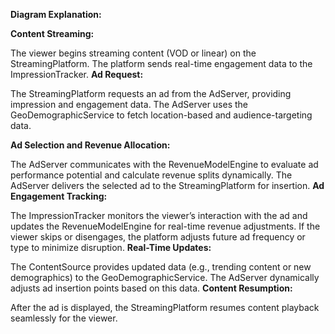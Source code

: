 **Diagram Explanation:**

**Content Streaming:**

The viewer begins streaming content (VOD or linear) on the StreamingPlatform.
The platform sends real-time engagement data to the ImpressionTracker.
**Ad Request:**

The StreamingPlatform requests an ad from the AdServer, providing impression and engagement data.
The AdServer uses the GeoDemographicService to fetch location-based and audience-targeting data.

**Ad Selection and Revenue Allocation:**

The AdServer communicates with the RevenueModelEngine to evaluate ad performance potential and calculate revenue splits dynamically.
The AdServer delivers the selected ad to the StreamingPlatform for insertion.
**Ad Engagement Tracking:**

The ImpressionTracker monitors the viewer’s interaction with the ad and updates the RevenueModelEngine for real-time revenue adjustments.
If the viewer skips or disengages, the platform adjusts future ad frequency or type to minimize disruption.
**Real-Time Updates:**

The ContentSource provides updated data (e.g., trending content or new demographics) to the GeoDemographicService.
The AdServer dynamically adjusts ad insertion points based on this data.
**Content Resumption:**

After the ad is displayed, the StreamingPlatform resumes content playback seamlessly for the viewer.
